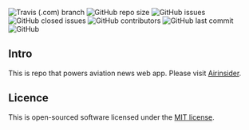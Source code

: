 ![Travis (.com) branch](https://img.shields.io/travis/com/niece1/airinsider/master?logo=Travis&style=flat-square)
![GitHub repo size](https://img.shields.io/github/repo-size/niece1/airinsider?logo=Github&style=flat-square)
![GitHub issues](https://img.shields.io/github/issues-raw/niece1/airinsider?logo=github&style=flat-square)
![GitHub closed issues](https://img.shields.io/github/issues-closed/niece1/airinsider?logo=github&style=flat-square)
![GitHub contributors](https://img.shields.io/github/contributors/niece1/airinsider?logo=github&style=flat-square)
![GitHub last commit](https://img.shields.io/github/last-commit/niece1/airinsider?logo=github&style=flat-square)
![GitHub](https://img.shields.io/github/license/niece1/airinsider?logo=github&style=flat-square)

## Intro

This is repo that powers aviation news web app. Please visit [Airinsider](https://airinsider.info).

## Licence

This is open-sourced software licensed under the [MIT license](https://opensource.org/licenses/MIT).
